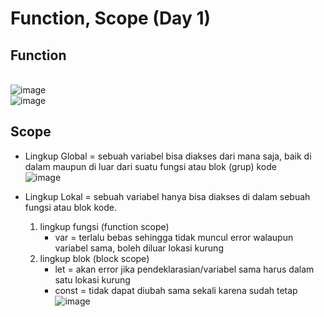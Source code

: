 # Function, Scope (Day 1)
## Function
<br>![image](https://user-images.githubusercontent.com/85721388/192198536-c31a561b-947b-4017-8d5a-053a0d3999e0.png)
<br> ![image](https://user-images.githubusercontent.com/85721388/192105413-07ce6444-b94f-4906-b066-236336ffde99.png)

## Scope

-	Lingkup Global = sebuah variabel bisa diakses dari mana saja, baik di dalam maupun di luar dari suatu fungsi atau blok (grup) kode
<br> ![image](https://user-images.githubusercontent.com/85721388/192202091-fa2ea930-7b72-420d-8d75-55bed207ff43.png)

-	Lingkup Lokal = sebuah variabel hanya bisa diakses di dalam sebuah fungsi atau blok kode.
    1.	lingkup fungsi (function scope)
          -	var = terlalu bebas sehingga tidak muncul error walaupun variabel sama, boleh diluar lokasi  kurung
    2.	lingkup blok (block scope) 
          -	let = akan error jika pendeklarasian/variabel sama harus dalam satu lokasi kurung
          -	const = tidak dapat diubah sama sekali karena sudah tetap
<br> ![image](https://user-images.githubusercontent.com/85721388/192202147-4cd3734e-fb02-4171-a250-cd792035bbe4.png)




